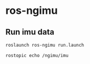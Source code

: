 # ros-ngimu

## Run imu data
```bash
roslaunch ros-ngimu run.launch

rostopic echo /ngimu/imu
```





